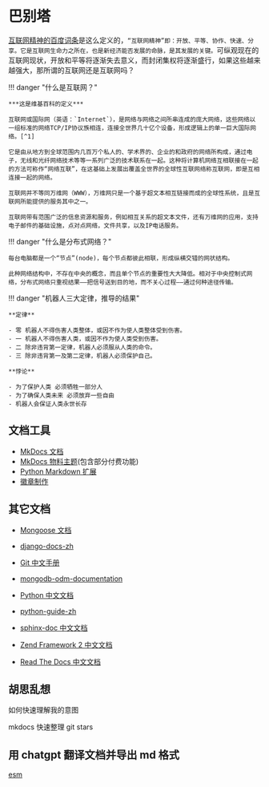 # 巴别塔

[互联网精神的百度词条](https://baike.baidu.com/item/%E4%BA%92%E8%81%94%E7%BD%91%E7%B2%BE%E7%A5%9E)是这么定义的，`“互联网精神”即：开放、平等、协作、快速、分享。它是互联网生命力之所在，也是新经济能否发展的命脉，是其发展的关键。`可纵观现在的互联网现状，开放和平等将逐渐失去意义，而封闭集权将逐渐盛行，如果这些越来越强大，那所谓的互联网还是互联网吗？

!!! danger "什么是互联网？"

    ***这是维基百科的定义***

    互联网或国际网（英语：`Internet`），是网络与网络之间所串连成的庞大网络，这些网络以一组标准的网络TCP/IP协议族相连，连接全世界几十亿个设备，形成逻辑上的单一巨大国际网络。[^1]

    它是由从地方到全球范围内几百万个私人的、学术界的、企业的和政府的网络所构成，通过电子，无线和光纤网络技术等等一系列广泛的技术联系在一起。这种将计算机网络互相联接在一起的方法可称作“网络互联”，在这基础上发展出覆盖全世界的全球性互联网络称互联网，即是互相连接一起的网络。

    互联网并不等同万维网（WWW），万维网只是一个基于超文本相互链接而成的全球性系统，且是互联网所能提供的服务其中之一。

    互联网带有范围广泛的信息资源和服务，例如相互关系的超文本文件，还有万维网的应用，支持电子邮件的基础设施，点对点网络，文件共享，以及IP电话服务。

!!! danger "什么是分布式网络？"

    每台电脑都是一个“节点”(node)，每个节点都彼此相联，形成纵横交错的网状结构。

    此种网络结构中，不存在中央的概念，而且单个节点的重要性大大降低。相对于中央控制式网络，分布式网络只重视结果——把信号送到目的地，而不关心过程——通过何种途径传输。

!!! danger "机器人三大定律，推导的结果"

    **定律**

    - 零 机器人不得伤害人类整体，或因不作为使人类整体受到伤害。
    - 一 机器人不得伤害人类，或因不作为使人类受到伤害。
    - 二 除非违背第一定律，机器人必须服从人类的命令。
    - 三 除非违背第一及第二定律，机器人必须保护自己。

    **悖论**

    - 为了保护人类 必须牺牲一部分人
    - 为了确保人类未来 必须放弃一些自由
    - 机器人会保证人类永世长存

## 文档工具

- [MkDocs 文档](https://wdk-docs.github.io/mkdocs/)
- [MkDocs 物料主题](https://wdk-docs.github.io/mkdocs-material-docs/)(包含部分付费功能)
- [Python Markdown 扩展](https://wdk-docs.github.io/pymdown-extensions-docs/)
- [徽章制作](https://shields.io/category/activity)

## 其它文档

- [Mongoose 文档](https://wdk-docs.github.io/mongoose-docs)

- [django-docs-zh](https://django-docs-zh.readthedocs.org)
- [Git 中文手册](https://git-reference.readthedocs.org)
- [mongodb-odm-documentation](https://mongodb-odm-documentation.readthedocs.org)
- [Python 中文文档](https://python-documentation-cn.readthedocs.org)
- [python-guide-zh](https://sphinx-doc.readthedocs.org)
- [sphinx-doc 中文文档](https://sphinx-doc.readthedocs.org)
- [Zend Framework 2 中文文档](https://zf2-documentation-zh.readthedocs.org)
- [Read The Docs 中文文档](https://readthedocs.readthedocs.org)

## 胡思乱想

如何快速理解我的意图

mkdocs 快速整理 git stars

## 用 chatgpt 翻译文档并导出 md 格式

[esm](nodejs/esm.md)
